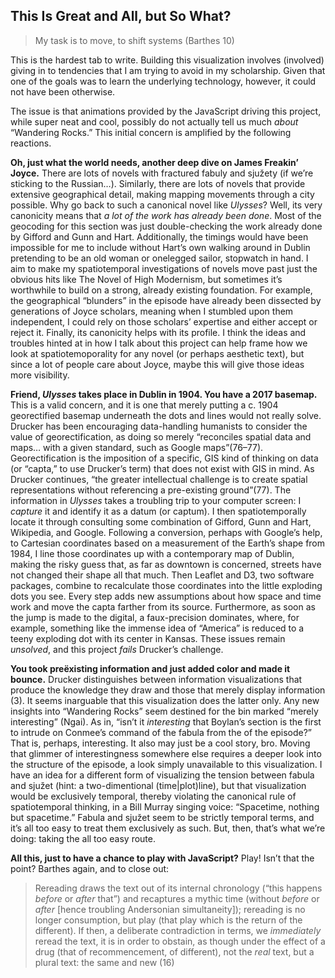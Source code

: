 ## This Is Great and All, but So What?

>My task is to move, to shift systems (Barthes 10)

This is the hardest tab to write. Building this visualization
involves (involved) giving in to tendencies that I am trying to avoid in my
scholarship. Given that one of the goals was to learn the underlying
technology, however, it could not have been otherwise.

The issue is that animations provided by the JavaScript driving this project,
while super neat and cool, possibly do not actually tell us much _about_
“Wandering Rocks.” This initial concern is amplified by the following
reactions.

**Oh, just what the world needs, another deep dive on James Freakin’ Joyce.**
There are lots of novels with fractured fabuly and sjužety (if we’re sticking
to the Russian…). Similarly, there are lots of novels that provide extensive
geographical detail, making mapping movements through a city possible. Why go
back to such a canonical novel like _Ulysses_? Well, its very canonicity means
that _a lot of the work has already been done_. Most of the geocoding for this
section was just double-checking the work already done by Gifford and Gunn and
Hart. Additionally, the timings would have been impossible for me to include
without Hart’s own walking around in Dublin pretending to be an old woman or
onelegged sailor, stopwatch in hand. I aim to make my spatiotemporal
investigations of novels move past just the obvious hits like The Novel of High
Modernism, but sometimes it’s worthwhile to build on a strong, already existing
foundation. For example, the geographical “blunders” in the episode have
already been dissected by generations of Joyce scholars, meaning when I
stumbled upon them independent, I could rely on those scholars’ expertise and
either accept or reject it. Finally, its canonicity helps with its profile.  I
think the ideas and troubles hinted at in how I talk about this project can
help frame how we look at spatiotemoporality for any novel (or perhaps
aesthetic text), but since a lot of people care about Joyce, maybe this will
give those ideas more visibility.

**Friend, _Ulysses_ takes place in Dublin in 1904. You have a 2017
basemap.** This is a valid concern, and it is one that merely putting a c.
1904 georectified basemap underneath the dots and lines would not really solve.
Drucker has been encouraging data-handling humanists to consider the value of
georectification, as doing so merely “reconciles spatial data and maps… with a
given standard, such as Google maps”(76–77). Georectification is the imposition
of a specific, GIS kind of thinking on data (or “capta,” to use Drucker’s term)
that does not exist with GIS in mind. As Drucker continues, “the greater
intellectual challenge is to create spatial representations without referencing
a pre-existing ground”(77). The information in _Ulysses_ takes a troubling trip
to your computer screen: I _capture_ it and identify it as a datum (or captum).
I then spatiotemporally locate it through consulting some combination of
Gifford, Gunn and Hart, Wikipedia, and Google. Following a conversion, perhaps
with Google’s help, to Cartesian coordinates based on a measurement of the
Earth’s shape from 1984, I line those coordinates up with a contemporary
map of Dublin, making the risky guess that, as far as downtown is concerned,
streets have not changed their shape all that much. Then Leaflet and D3, two
software packages, combine to recalculate those coordinates into the little
exploding dots you see. Every step adds new assumptions about how space and
time work and move the capta farther from its source.  Furthermore, as soon as
the jump is made to the digital, a faux-precision dominates, where, for
example, something like the immense idea of “America” is reduced to a teeny
exploding dot with its center in Kansas. These issues remain _unsolved_, and
this project _fails_ Drucker’s challenge.

**You took preëxisting information and just added color and made it bounce.**
Drucker distinguishes between information visualizations that produce the
knowledge they draw and those that merely display information (3). It
seems inarguable that this visualization does the latter only. Any new insights
into “Wandering Rocks” seem destined for the bin marked “merely interesting”
(Ngai). As in, “isn’t it _interesting_ that Boylan’s section is the first
to intrude on Conmee’s command of the fabula from the of the episode?” That is,
perhaps, interesting. It also may just be a cool story, bro. Moving that
glimmer of interestingness somewhere else requires a deeper look into the
structure of the episode, a look simply unavailable to this visualization. I
have an idea for a different form of visualizing the tension between fabula and
sjužet (hint: a two-dimentional (time|plot)line), but that visualization would
be exclusively temporal, thereby violating the canonical rule of spatiotemporal
thinking, in a Bill Murray singing voice: “Spacetime, nothing but spacetime.”
Fabula and sjužet seem to be strictly temporal terms, and it’s all too easy to
treat them exclusively as such. But, then, that’s what we’re doing: taking the
all too easy route.

**All this, just to have a chance to play with JavaScript?** Play! Isn’t that the point? Barthes again, and to close out:

> Rereading draws the text out of its internal chronology (“this happens
> _before_ or _after_ that”) and recaptures a mythic time (without _before_ or
> _after_ [hence troubling Andersonian simultaneity]); rereading is no longer
> consumption, but play (that play which is the return of the different). If
> then, a deliberate contradiction in terms, we _immediately_ reread the text,
> it is in order to obstain, as though under the effect of a drug (that of
> recommencement, of different), not the _real_ text, but a plural text: the
> same and new (16)
